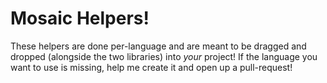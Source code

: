 # Mosaic Helpers!

These helpers are done per-language and are meant to be dragged and dropped (alongside the two libraries) into *your* project! If the language you want to use is missing, help me create it and open up a pull-request!